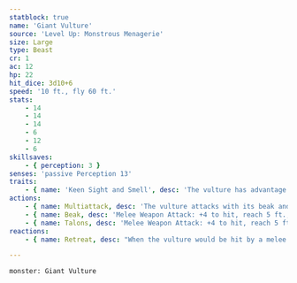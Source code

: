 ```yaml
---
statblock: true
name: 'Giant Vulture'
source: 'Level Up: Monstrous Menagerie'
size: Large
type: Beast
cr: 1
ac: 12
hp: 22
hit_dice: 3d10+6
speed: '10 ft., fly 60 ft.'
stats:
    - 14
    - 14
    - 14
    - 6
    - 12
    - 6
skillsaves:
    - { perception: 3 }
senses: 'passive Perception 13'
traits:
    - { name: 'Keen Sight and Smell', desc: 'The vulture has advantage on Perception checks that rely on sight and smell.' }
actions:
    - { name: Multiattack, desc: 'The vulture attacks with its beak and its talons.' }
    - { name: Beak, desc: 'Melee Weapon Attack: +4 to hit, reach 5 ft., one target. Hit: 6 (1d8+2) piercing damage.' }
    - { name: Talons, desc: 'Melee Weapon Attack: +4 to hit, reach 5 ft., one target. Hit: 6 (1d8+2) slashing damage.' }
reactions:
    - { name: Retreat, desc: "When the vulture would be hit by a melee attack, the vulture can move 5 feet away from the attacker. If this moves the vulture out of the attacker's reach, the attacker has disadvantage on its attack." }

---
```

```statblock
monster: Giant Vulture
```
